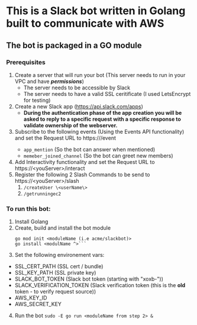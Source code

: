 # This is a Slack bot written in Golang built to communicate with AWS
## The bot is packaged in a GO module

### Prerequisites
1. Create a server that will run your bot (This server needs to run in your VPC and have *******permissions*******)
   * The server needs to be accessible by Slack
   * The server needs to have a valid SSL ceritificate (I used LetsEncrypt for testing)
2. Create a new Slack app (https://api.slack.com/apps)
   * **During the authentication phase of the app creation you will be asked to reply to a specific request with a specific response to validate ownership of the webserver.**
3. Subscribe to the following events (Using the Events API functionality) and set the Request URL to https://<yourServer>/event
   * `app_mention` (So the bot can answer when mentioned)
   * `memeber_joined_channel` (So the bot can greet new members)
4. Add Interactivity functionality and set the Request URL to https://\<youServer\>/interact
5. Register the following 2 Slash Commands to be send to https://\<youServer\>/slash
   1. `/createUser \<userName\>`
   2. `/getrunningec2`

### To run this bot:
1. Install Golang
2. Create, build and install the bot module
   ```cd bot
   go mod init <moduleName (i.e acme/slackbot)>
   go install <modulName ^>```
3. Set the following environement vars:
* SSL_CERT_PATH (SSL cert / bundle)
* SSL_KEY_PATH (SSL private key)
* SLACK_BOT_TOKEN (Slack bot token (starting with "xoxb-"))
* SLACK_VERIFICATION_TOKEN (Slack verification token (this is the **old** token - to verify request source))
* AWS_KEY_ID
* AWS_SECRET_KEY
4. Run the bot
   `sudo -E go run <moduleName from step 2> &`